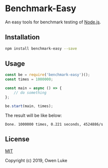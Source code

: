 
# Benchmark-Easy

An easy tools for benchmark testing of [Node.js](https://nodejs.org).

## Installation

```sh
npm install benchmark-easy --save
```

## Usage

```js
const be = require('benchmark-easy')();
const times = 1000000;

const main = async () => {
    // do something
};

be.start(main, times);
```

The result will be like below:
```
Done. 1000000 times, 0.221 seconds, 4524886/s
```

## License

[MIT](LICENSE)

Copyright (c) 2019, Owen Luke

